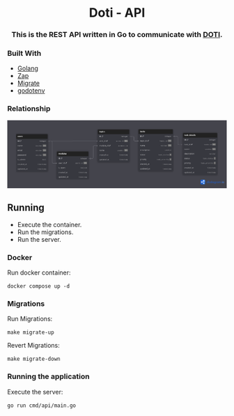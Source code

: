 <h1 align="center">
   Doti - API
</h1>

<h3 align="center">
    This is the REST API written in Go to communicate with <a href="https://github.com/Giovani-Coelho/Doti">DOTI</a>.
</h3>

### Built With
- [Golang](https://go.dev/)
- [Zap](https://github.com/uber-go/zap)
- [Migrate](https://github.com/golang-migrate/migrate)
- [godotenv](github.com/joho/godotenv)

### Relationship
<img src="./public/relationship.png">

## Running

- Execute the container.
- Run the migrations.
- Run the server.

### Docker
Run docker container:
```
docker compose up -d
```

### Migrations
Run Migrations:
```
make migrate-up
```
Revert Migrations:
```
make migrate-down
```

### Running the application
Execute the server:
```
go run cmd/api/main.go
```
